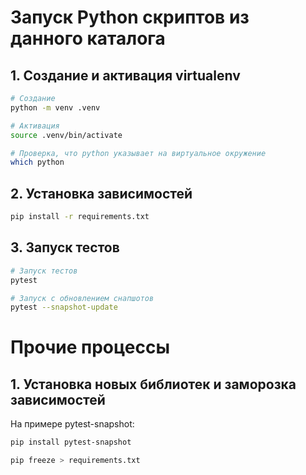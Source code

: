 # Запуск Python скриптов из данного каталога

## 1. Создание и активация virtualenv

```bash
# Создание
python -m venv .venv

# Активация
source .venv/bin/activate

# Проверка, что python указывает на виртуальное окружение
which python
```

## 2. Установка зависимостей

```bash
pip install -r requirements.txt
```

## 3. Запуск тестов

```bash
# Запуск тестов
pytest

# Запуск с обновлением снапшотов
pytest --snapshot-update
```

# Прочие процессы

## 1. Установка новых библиотек и заморозка зависимостей

На примере pytest-snapshot:

```bash
pip install pytest-snapshot

pip freeze > requirements.txt
```
